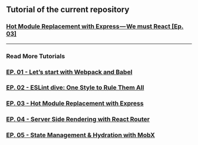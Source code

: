 ## Tutorial of the current repository

### [Hot Module Replacement with Express — We must React [Ep. 03]](https://medium.com/@foxhound87/hot-module-replacement-with-express-we-must-react-ep-03-dd804bb1d9ad)


---

### Read More Tutorials

### [EP. 01 - Let’s start with Webpack and Babel](https://medium.com/@foxhound87/lets-start-with-webpack-and-babel-we-must-react-ep-01-5013c70b78c9)


### [ EP. 02 - ESLint dive: One Style to Rule Them All](https://medium.com/@foxhound87/eslint-dive-one-style-to-rule-them-all-we-must-react-ep-02-4c5d2038a3db)

### [ EP. 03 - Hot Module Replacement with Express](https://medium.com/@foxhound87/hot-module-replacement-with-express-we-must-react-ep-03-dd804bb1d9ad)

### [ EP. 04 - Server Side Rendering with React Router](https://medium.com/@foxhound87/server-side-rendering-with-react-router-we-must-react-ep-04-ad03b6b9e05d)

### [ EP. 05 - State Management & Hydration with MobX](https://medium.com/@foxhound87/state-management-hydration-with-mobx-we-must-react-ep-05-1922a72453c6)
